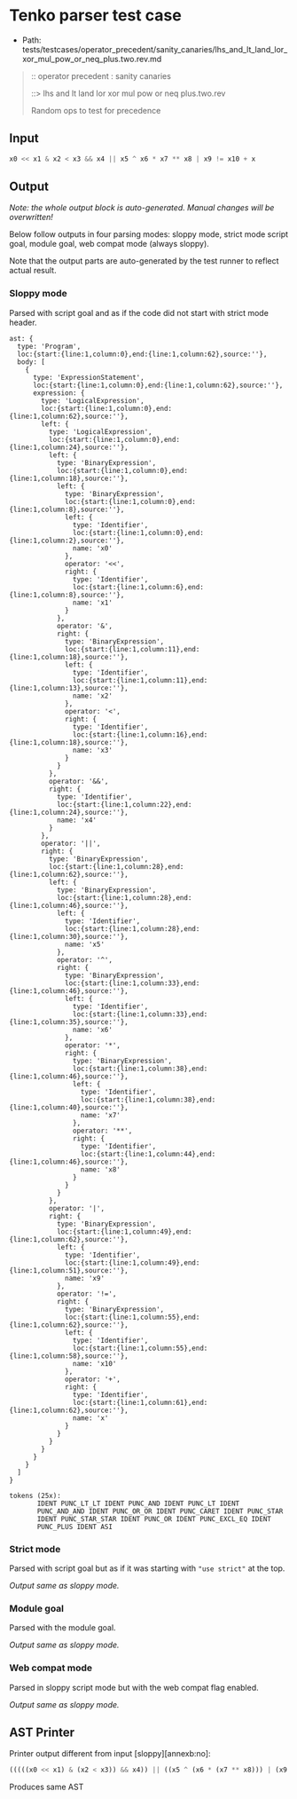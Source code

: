 # Tenko parser test case

- Path: tests/testcases/operator_precedent/sanity_canaries/lhs_and_lt_land_lor_xor_mul_pow_or_neq_plus.two.rev.md

> :: operator precedent : sanity canaries
>
> ::> lhs and lt land lor xor mul pow or neq plus.two.rev
>
> Random ops to test for precedence

## Input

`````js
x0 << x1 & x2 < x3 && x4 || x5 ^ x6 * x7 ** x8 | x9 != x10 + x
`````

## Output

_Note: the whole output block is auto-generated. Manual changes will be overwritten!_

Below follow outputs in four parsing modes: sloppy mode, strict mode script goal, module goal, web compat mode (always sloppy).

Note that the output parts are auto-generated by the test runner to reflect actual result.

### Sloppy mode

Parsed with script goal and as if the code did not start with strict mode header.

`````
ast: {
  type: 'Program',
  loc:{start:{line:1,column:0},end:{line:1,column:62},source:''},
  body: [
    {
      type: 'ExpressionStatement',
      loc:{start:{line:1,column:0},end:{line:1,column:62},source:''},
      expression: {
        type: 'LogicalExpression',
        loc:{start:{line:1,column:0},end:{line:1,column:62},source:''},
        left: {
          type: 'LogicalExpression',
          loc:{start:{line:1,column:0},end:{line:1,column:24},source:''},
          left: {
            type: 'BinaryExpression',
            loc:{start:{line:1,column:0},end:{line:1,column:18},source:''},
            left: {
              type: 'BinaryExpression',
              loc:{start:{line:1,column:0},end:{line:1,column:8},source:''},
              left: {
                type: 'Identifier',
                loc:{start:{line:1,column:0},end:{line:1,column:2},source:''},
                name: 'x0'
              },
              operator: '<<',
              right: {
                type: 'Identifier',
                loc:{start:{line:1,column:6},end:{line:1,column:8},source:''},
                name: 'x1'
              }
            },
            operator: '&',
            right: {
              type: 'BinaryExpression',
              loc:{start:{line:1,column:11},end:{line:1,column:18},source:''},
              left: {
                type: 'Identifier',
                loc:{start:{line:1,column:11},end:{line:1,column:13},source:''},
                name: 'x2'
              },
              operator: '<',
              right: {
                type: 'Identifier',
                loc:{start:{line:1,column:16},end:{line:1,column:18},source:''},
                name: 'x3'
              }
            }
          },
          operator: '&&',
          right: {
            type: 'Identifier',
            loc:{start:{line:1,column:22},end:{line:1,column:24},source:''},
            name: 'x4'
          }
        },
        operator: '||',
        right: {
          type: 'BinaryExpression',
          loc:{start:{line:1,column:28},end:{line:1,column:62},source:''},
          left: {
            type: 'BinaryExpression',
            loc:{start:{line:1,column:28},end:{line:1,column:46},source:''},
            left: {
              type: 'Identifier',
              loc:{start:{line:1,column:28},end:{line:1,column:30},source:''},
              name: 'x5'
            },
            operator: '^',
            right: {
              type: 'BinaryExpression',
              loc:{start:{line:1,column:33},end:{line:1,column:46},source:''},
              left: {
                type: 'Identifier',
                loc:{start:{line:1,column:33},end:{line:1,column:35},source:''},
                name: 'x6'
              },
              operator: '*',
              right: {
                type: 'BinaryExpression',
                loc:{start:{line:1,column:38},end:{line:1,column:46},source:''},
                left: {
                  type: 'Identifier',
                  loc:{start:{line:1,column:38},end:{line:1,column:40},source:''},
                  name: 'x7'
                },
                operator: '**',
                right: {
                  type: 'Identifier',
                  loc:{start:{line:1,column:44},end:{line:1,column:46},source:''},
                  name: 'x8'
                }
              }
            }
          },
          operator: '|',
          right: {
            type: 'BinaryExpression',
            loc:{start:{line:1,column:49},end:{line:1,column:62},source:''},
            left: {
              type: 'Identifier',
              loc:{start:{line:1,column:49},end:{line:1,column:51},source:''},
              name: 'x9'
            },
            operator: '!=',
            right: {
              type: 'BinaryExpression',
              loc:{start:{line:1,column:55},end:{line:1,column:62},source:''},
              left: {
                type: 'Identifier',
                loc:{start:{line:1,column:55},end:{line:1,column:58},source:''},
                name: 'x10'
              },
              operator: '+',
              right: {
                type: 'Identifier',
                loc:{start:{line:1,column:61},end:{line:1,column:62},source:''},
                name: 'x'
              }
            }
          }
        }
      }
    }
  ]
}

tokens (25x):
       IDENT PUNC_LT_LT IDENT PUNC_AND IDENT PUNC_LT IDENT
       PUNC_AND_AND IDENT PUNC_OR_OR IDENT PUNC_CARET IDENT PUNC_STAR
       IDENT PUNC_STAR_STAR IDENT PUNC_OR IDENT PUNC_EXCL_EQ IDENT
       PUNC_PLUS IDENT ASI
`````

### Strict mode

Parsed with script goal but as if it was starting with `"use strict"` at the top.

_Output same as sloppy mode._

### Module goal

Parsed with the module goal.

_Output same as sloppy mode._

### Web compat mode

Parsed in sloppy script mode but with the web compat flag enabled.

_Output same as sloppy mode._

## AST Printer

Printer output different from input [sloppy][annexb:no]:

````js
(((((x0 << x1) & (x2 < x3)) && x4)) || ((x5 ^ (x6 * (x7 ** x8))) | (x9 != (x10 + x))));
````

Produces same AST
